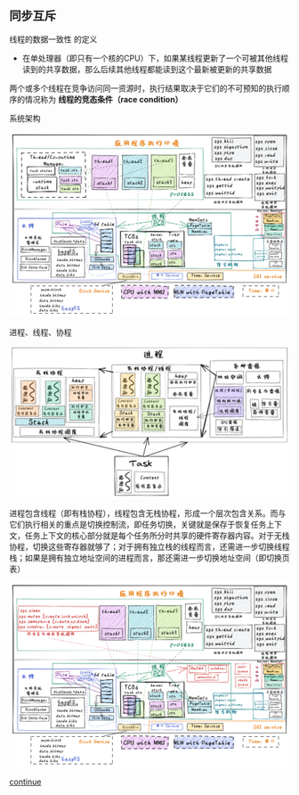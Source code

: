 ## 同步互斥

线程的数据一致性 的定义
- 在单处理器（即只有一个核的CPU）下，如果某线程更新了一个可被其他线程读到的共享数据，那么后续其他线程都能读到这个最新被更新的共享数据

两个或多个线程在竞争访问同一资源时，执行结果取决于它们的不可预知的执行顺序的情况称为 **线程的竞态条件（race condition）**


系统架构

![](./img/2023-01-18-17-42-08.png)

进程、线程、协程

![](./img/2023-01-30-10-03-23.png)

进程包含线程（即有栈协程），线程包含无栈协程，形成一个层次包含关系。而与它们执行相关的重点是切换控制流，即任务切换，关键就是保存于恢复任务上下文，任务上下文的核心部分就是每个任务所分时共享的硬件寄存器内容。对于无栈协程，切换这些寄存器就够了；对于拥有独立栈的线程而言，还需进一步切换线程栈；如果是拥有独立地址空间的进程而言，那还需进一步切换地址空间（即切换页表）

![](./img/2023-01-18-17-47-17.png)

[continue](http://rcore-os.cn/rCore-Tutorial-Book-v3/chapter8/0intro.html)